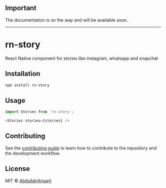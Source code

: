 ## Important

The documentation is on the way and will be available soon.

---

# rn-story

React Native component for stories like instagram, whatsapp and snapchat

## Installation

```sh
npm install rn-story
```

## Usage

```js
import Stories from 'rn-story';

<Stories stories={stories} />
```

## Contributing

See the [contributing guide](CONTRIBUTING.md) to learn how to contribute to the repository and the development workflow.

## License

MIT © [AbdullahAnsarii](https://github.com/AbdullahAnsarii)

